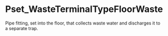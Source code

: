 # Pset_WasteTerminalTypeFloorWaste

Pipe fitting, set into the floor, that collects waste water and discharges it to a separate trap.
<!-- end of short definition -->

